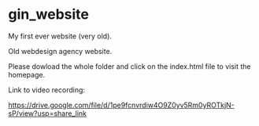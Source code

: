 # gin_website

My first ever website (very old). 

Old webdesign agency website.


Please dowload the whole folder and click on the index.html file to visit the homepage.

Link to video recording:

https://drive.google.com/file/d/1pe9fcnvrdiw4O9Z0yv5Rm0yROTkjN-sP/view?usp=share_link
